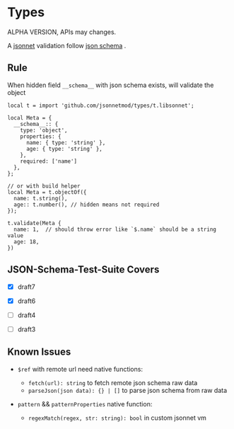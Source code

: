 # Types

ALPHA VERSION, APIs may changes.

A [jsonnet](https://jsonnet.org/) validation follow [json schema](https://json-schema.org/) .

## Rule

When hidden field `__schema__` with json schema exists, will validate the object

```jsonnet
local t = import 'github.com/jsonnetmod/types/t.libsonnet';

local Meta = {
  __schema__:: {
    type: 'object',
    properties: {
      name: { type: 'string' },
      age: { type: 'string' },
    },
    required: ['name']
  },
};

// or with build helper
local Meta = t.objectOf({
  name: t.string(),
  age:: t.number(), // hidden means not required
});

t.validate(Meta {
  name: 1,  // should throw error like `$.name` should be a string value
  age: 18,
})
```

## JSON-Schema-Test-Suite Covers 

* [x] draft7
* [x] draft6
* [ ] draft4
* [ ] draft3


## Known Issues

* `$ref` with remote url need native functions:
    * `fetch(url): string` to fetch remote json schema raw data
    * `parseJson(json data): {} | []` to parse json schema from raw data

* `pattern` && `patternProperties` native function:
    * `regexMatch(regex, str: string): bool` in custom jsonnet vm